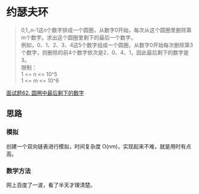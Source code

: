 # 约瑟夫环

>0,1,,n-1这n个数字排成一个圆圈，从数字0开始，每次从这个圆圈里删除第m个数字。求出这个圆圈里剩下的最后一个数字。  
例如，0、1、2、3、4这5个数字组成一个圆圈，从数字0开始每次删除第3个数字，则删除的前4个数字依次是2、0、4、1，因此最后剩下的数字是3。  
限制：  
1 <= n <= 10^5  
1 <= m <= 10^6

 [面试题62. 圆圈中最后剩下的数字](https://leetcode-cn.com/problems/yuan-quan-zhong-zui-hou-sheng-xia-de-shu-zi-lcof/)

## 思路

### 模拟

创建一个双向链表进行模拟，时间复杂度 O(nm)，实现起来不难，就是用时有点高。

### 数学方法

网上百度了一波，看了半天才理清楚。
